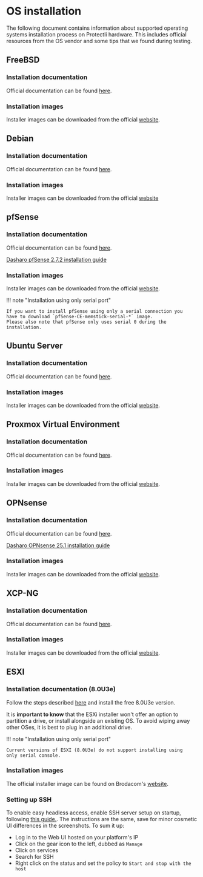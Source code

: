 # OS installation

The following document contains information about supported operating systems
installation process on Protectli hardware. This includes official
resources from the OS vendor and some tips that we found during testing.

## FreeBSD

### Installation documentation

Official documentation can be found
[here](https://docs.freebsd.org/en/books/handbook/bsdinstall/).

### Installation images

Installer images can be downloaded from the official
[website](https://www.freebsd.org/where/).

## Debian

### Installation documentation

Official documentation can be found
[here](https://www.debian.org/releases/stable/amd64/).

### Installation images

Installer images can be downloaded from the official
[website](https://cdimage.debian.org/debian-cd/current/amd64/iso-dvd/)

## pfSense

### Installation documentation

Official documentation can be found
[here](https://docs.netgate.com/pfsense/en/latest/install/index.html).

[Dasharo pfSense 2.7.2 installation guide](./os-installation-pfsense.md)

### Installation images

Installer images can be downloaded from the official
[website](https://atxfiles.netgate.com/mirror/downloads/).

!!! note "Installation using only serial port"

    If you want to install pfSense using only a serial connection you
    have to download `pfSense-CE-memstick-serial-*` image.
    Please also note that pfSense only uses serial 0 during the installation.

## Ubuntu Server

### Installation documentation

Official documentation can be found
[here](https://ubuntu.com/tutorials/install-ubuntu-server#1-overview).

### Installation images

Installer images can be downloaded from the official
[website](https://ubuntu.com/download/server).

## Proxmox Virtual Environment

### Installation documentation

Official documentation can be found
[here](https://proxmox.com/en/products/proxmox-virtual-environment/get-started).

### Installation images

Installer images can be downloaded from the official
[website](https://proxmox.com/en/downloads/proxmox-virtual-environment/iso).

## OPNsense

### Installation documentation

Official documentation can be found
[here](https://docs.opnsense.org/manual/install.html).

[Dasharo OPNsense 25.1 installation guide](./os-installation-opnsense.md)

### Installation images

Installer images can be downloaded from the official
[website](https://opnsense.org/download/).

## XCP-NG

### Installation documentation

Official documentation can be found
[here](https://docs.xcp-ng.org/installation/install-xcp-ng/).

### Installation images

Installer images can be downloaded from the official
[website](https://updates.xcp-ng.org/isos/).

## ESXI

### Installation documentation (8.0U3e)

Follow the steps described
[here](https://www.servethehome.com/broadcom-vmware-esxi-8-0u3e-now-has-a-free-version/)
and install the free 8.0U3e version.

It is **important to know** that the ESXi installer won't offer an option to
partition a drive, or install alongside an existing OS. To avoid wiping away
other OSes, it is best to plug in an additional drive.

!!! note "Installation using only serial port"

    Current versions of ESXI (8.0U3e) do not support installing using
    only serial console.

### Installation images

The official installer image can be found on Brodacom's
[website](https://support.broadcom.com/group/ecx/free-downloads).

### Setting up SSH

To enable easy headless access, enable SSH server setup on startup, following
[this guide.](https://phoenixnap.com/kb/esxi-enable-ssh). The instructions are
the same, save for minor cosmetic UI differences in the screenshots. To sum it
up:

* Log in to the Web UI hosted on your platform's IP
* Click on the gear icon to the left, dubbed as `Manage`
* Click on services
* Search for SSH
* Right click on the status and set the policy to `Start and stop with the
  host`
